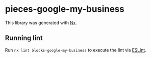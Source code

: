 # pieces-google-my-business

This library was generated with [Nx](https://nx.dev).

## Running lint

Run `nx lint blocks-google-my-business` to execute the lint via [ESLint](https://eslint.org/).
